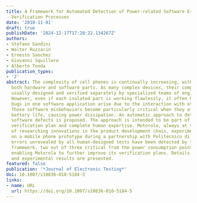 ```yaml
---
title: A Framework for Automated Detection of Power-related Software Errors in Industrial
  Verification Processes
date: '2010-11-01'
draft: true
publishDate: '2024-12-17T17:20:22.134267Z'
authors:
- Stefano Gandini
- Walter Ruzzarin
- Ernesto Sanchez
- Giovanni Squillero
- Alberto Tonda
publication_types:
- '2'
abstract: The complexity of cell phones is continually increasing, with regards to
  both hardware and software parts. As many complex devices, their components are
  usually designed and verified separately by specialized teams of engineers and programmers.
  However, even if each isolated part is working flawlessly, it often happens that
  bugs in one software application arise due to the interaction with other modules.
  Those software misbehaviors become particularly critical when they affect the residual
  battery life, causing power dissipation. An automatic approach to detect power-affecting
  software defects is proposed. The approach is intended to be part of a qualifying
  verification plan and complete human expertise. Motorola, always at the forefront
  of researching innovations in the product development chain, experimented the approach
  on a mobile phone prototype during a partnership with Politecnico di Torino. Software
  errors unrevealed by all human-designed tests have been detected by the proposed
  framework, two out of three critical from the power consumption point of view, thus
  enabling Motorola to further improve its verification plans. Details of the tests
  and experimental results are presented.
featured: false
publication: '*Journal of Electronic Testing*'
doi: 10.1007/s10836-010-5184-5
links:
- name: URL
  url: https://doi.org/10.1007/s10836-010-5184-5
---
```


